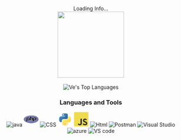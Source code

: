 <p align="center"> Loading Info... <br>
<img src="https://i.gifer.com/origin/6a/6a2dfb96f278692f0900cc08975efe0e_w200.gif" width="180" height="180" /></a> 
</p>
<div align="center">
      <img alt="Ve's Top Languages" src="https://github-readme-stats.vercel.app/api/top-langs?username=vetate&langs_count=6&layout=compact&theme=dracula&bg_color=353535&title_color=f1faee&icon_color=ccc5b9&border_color=f1faee" height="170px"/>
      <h3> Languages and Tools </h3>
      <p align="center">
         <img src="https://www.vectorlogo.zone/logos/java/java-icon.svg" alt="java" width="40" height="40"/> 
         <img src="https://raw.githubusercontent.com/devicons/devicon/master/icons/php/php-original.svg" alt="PHP" width="40" height="40"/> 
         <img src="https://img.icons8.com/color/48/000000/css3.png" alt="CSS" width="40" height="40"/></a>
         <img src="https://raw.githubusercontent.com/devicons/devicon/master/icons/python/python-original.svg" alt="Python" width="40" height="40"/></a>
         <img src="https://raw.githubusercontent.com/devicons/devicon/master/icons/javascript/javascript-original.svg" alt="Javascript" width="40" height="40"/></a>
         <img src="https://img.icons8.com/color/48/000000/html-5--v1.png" alt="Html" width="40" height="40"/></a>
         <img src="https://www.vectorlogo.zone/logos/getpostman/getpostman-icon.svg" alt="Postman" width="40" height="40"/></a>
         <img src="https://img.icons8.com/fluency/48/null/visual-studio.png" alt="Visual Studio" width="40" height="40"/></a>
         <img src="https://www.vectorlogo.zone/logos/microsoft_azure/microsoft_azure-icon.svg" alt="azure" width="40" height="40"/></a>
         <img src="https://img.icons8.com/fluent/48/000000/visual-studio-code-2019.png" alt="VS code" width="40" height="40"/></a>
      </p>

</div>

<!--
**vetate/vetate** is a ✨ _special_ ✨ repository because its `README.md` (this file) appears on your GitHub profile.




